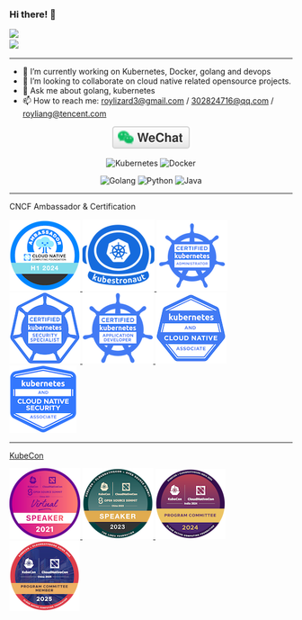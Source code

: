 ### Hi there! 👋

![](https://github-readme-stats.vercel.app/api?username=lianghao208&theme=buefy&show_icons=true&hide=stars&count_private=true&include_all_commits=true)
<br>
<img src="https://devstats.me/?username=lianghao208&t=3" />
<br>
<!--
**lianghao208/lianghao208** is a ✨ _special_ ✨ repository because its `README.md` (this file) appears on your GitHub profile.
---
Here are some ideas to get you started:
-->
---

- 🔭 I’m currently working on Kubernetes, Docker, golang and devops
- 👯 I’m looking to collaborate on cloud native related opensource projects.
- 💬 Ask me about golang, kubernetes
- 📫 How to reach me: roylizard3@gmail.com / 302824716@qq.com / royliang@tencent.com

<p align="center">
  <a href="https://raw.githubusercontent.com/lianghao208/lianghao208/master/img/wechat-qr-code.jpg"><img src="img/wechat.svg" alt="微信"></a>
</p>

<p align="center">
  <img alt="Kubernetes" src="https://img.shields.io/static/v1?style=flat&logo=Kubernetes&label=&message=Kubernetes&color=767676">
  <img alt="Docker" src="https://img.shields.io/static/v1?style=flat&logo=Docker&label=&message=Docker&color=767676">
</p>

<p align="center">
  <img alt="Golang" src="https://img.shields.io/static/v1?style=flat&logo=Go&label=&message=Golang&color=767676">
  <img alt="Python" src="https://img.shields.io/static/v1?style=flat&logo=Python&label=&message=Python&color=767676">
  <img alt="Java" src="https://img.shields.io/static/v1?style=flat&logo=Java&label=&message=Java&color=767676">
</p>

---
CNCF Ambassador & Certification

<a href="https://www.cncf.io/people/ambassadors/?p=roy-liang" target="_blank">![](./cncf-ambassador-h1-2024.png)
<a href="https://www.credly.com/badges/f65155ec-d7c6-46b9-9ca2-a97c8c1025ba/public_url" target="_blank">![](./kubestronaut.png)
<a href="https://www.credly.com/badges/ea69abad-7a36-4121-8e96-2aa49bbdf4c7/public_url" target="_blank">![](./cka-certified-kubernetes-administrator.png)
<a href="https://www.credly.com/badges/5bcb451e-1f63-4c84-975d-d3924da292fb/public_url" target="_blank">![](./cks-certified-kubernetes-security-specialist.png)
<a href="https://www.credly.com/badges/88f5b10a-8b64-4e1d-807d-6ffcde5a8030/public_url" target="_blank">![](./ckad-certified-kubernetes-application-developer.png)
<a href="https://www.credly.com/badges/78856dc7-8d74-450b-850a-a05398e23b70/public_url" target="_blank">![](./kcna-kubernetes-and-cloud-native-associate.png)
<a href="https://www.credly.com/badges/e32482db-613f-4b9b-8627-e1e6227c6174/public_url" target="_blank">![](./kcsa-kubernetes-and-cloud-native-security-associate.png)

---
KubeCon

<a href="https://kccncosschn21.sched.com/event/qBoU/superedgekubernetesyi-sui-zha-ji-superedge-promoting-kubernetes-to-the-edge-of-technology-decryption-attlee-wang-roy-liang-tencent?iframe=no" target="_blank" rel="kubecon 2021">![](./speaker-kubecon-cloudnativecon-china-2021.png)
<a href="https://kccncosschn2023.sched.com/event/1PTJn/ye-ge-daepkwok-deep-dive-kwok-shiming-zhang-daocloud-hao-liang-tencent?iframe=no" target="_blank" rel="kubecon 2023">![](./speaker-kubecon-cloudnativecon-china-2023.png)
<a href="https://www.credly.com/badges/24305acf-923a-4223-9bed-d5aa6810c2ee/public_url" target="_blank" rel="kubecon 2024">![](./program-committee-member-kubecon-cloudnativecon-ind.png)
<a href="https://www.credly.com/badges/78550b07-0097-445a-9dde-da67c59a02ae/public_url" target="_blank" rel="kubecon 2024">![](./program-committee-member-kubecon-cloudnativecon-chi.png)
